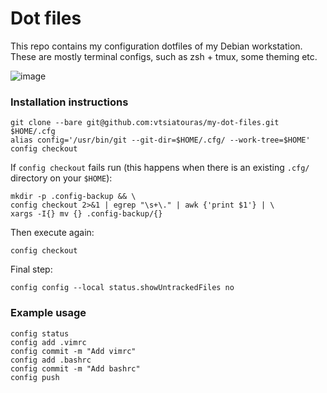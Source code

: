 # Dot files

This repo contains my configuration dotfiles of my Debian workstation. These are mostly terminal configs, such as zsh + tmux, some theming etc.

![image](https://user-images.githubusercontent.com/25209180/175320627-e3dee7bf-b420-49c6-bf17-38402edc9904.png)

### Installation instructions

```
git clone --bare git@github.com:vtsiatouras/my-dot-files.git $HOME/.cfg
alias config='/usr/bin/git --git-dir=$HOME/.cfg/ --work-tree=$HOME'
config checkout
```

If `config checkout` fails run (this happens when there is an existing `.cfg/` directory on your `$HOME`):

```
mkdir -p .config-backup && \
config checkout 2>&1 | egrep "\s+\." | awk {'print $1'} | \
xargs -I{} mv {} .config-backup/{}
```

Then execute again:

```
config checkout
```

Final step:

```
config config --local status.showUntrackedFiles no
```

### Example usage

```
config status
config add .vimrc
config commit -m "Add vimrc"
config add .bashrc
config commit -m "Add bashrc"
config push
```

